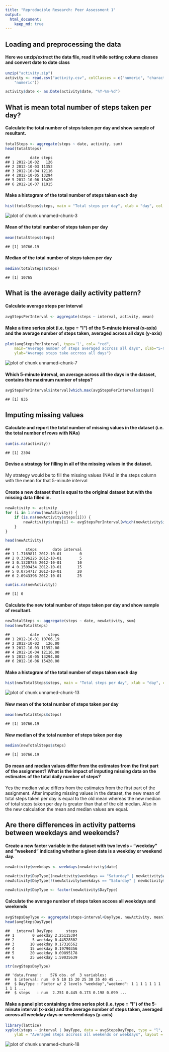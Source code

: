 ```yaml
---
title: "Reproducible Research: Peer Assessment 1"
output: 
  html_document:
    keep_md: true
---
```




## Loading and preprocessing the data

#### Here we unzip/extract the data file, read it while setting colums classes and convert date to date class

```r
unzip("activity.zip")
activity <- read.csv("activity.csv", colClasses = c("numeric", "character", 
    "numeric"))

activity$date <- as.Date(activity$date, "%Y-%m-%d")
```

## What is mean total number of steps taken per day?

#### Calculate the total number of steps taken per day and show sample of resultant.

```r
totalSteps <- aggregate(steps ~ date, activity, sum)
head(totalSteps)
```

```
##         date steps
## 1 2012-10-02   126
## 2 2012-10-03 11352
## 3 2012-10-04 12116
## 4 2012-10-05 13294
## 5 2012-10-06 15420
## 6 2012-10-07 11015
```
#### Make a histogram of the total number of steps taken each day

```r
hist(totalSteps$steps, main = "Total steps per day", xlab = "day", col = "blue")
```

![plot of chunk unnamed-chunk-3](figure/unnamed-chunk-3-1.png) 

#### Mean of the total number of steps taken per day

```r
mean(totalSteps$steps)
```

```
## [1] 10766.19
```

#### Median of the total number of steps taken per day

```r
median(totalSteps$steps)
```

```
## [1] 10765
```


## What is the average daily activity pattern?

#### Calculate average steps per interval

```r
avgStepsPerInterval <- aggregate(steps ~ interval, activity, mean)
```

#### Make a time series plot (i.e. type = "l") of the 5-minute interval (x-axis) and the average number of steps taken, averaged across all days (y-axis)

```r
plot(avgStepsPerInterval, type='l', col= "red", 
  	main="Average number of steps averaged accross all days", xlab="5-minute interval", 
    ylab="Average steps take accross all days")
```

![plot of chunk unnamed-chunk-7](figure/unnamed-chunk-7-1.png) 

#### Which 5-minute interval, on average across all the days in the dataset, contains the maximum number of steps?

```r
avgStepsPerInterval$interval[which.max(avgStepsPerInterval$steps)]
```

```
## [1] 835
```


## Imputing missing values

#### Calculate and report the total number of missing values in the dataset (i.e. the total number of rows with NAs)

```r
sum(is.na(activity))
```

```
## [1] 2304
```

#### Devise a strategy for filling in all of the missing values in the dataset.

My strategy would be to fill the missing values (NAs) in the steps column with the mean for that 5-minute interval

#### Create a new dataset that is equal to the original dataset but with the missing data filled in.

```r
newActivity <- activity 
for (i in 1:nrow(newActivity)) {
    if (is.na(newActivity$steps[i])) {
        newActivity$steps[i] <- avgStepsPerInterval[which(newActivity$interval[i] == avgStepsPerInterval$interval), ]$steps
    }
}

head(newActivity)
```

```
##       steps       date interval
## 1 1.7169811 2012-10-01        0
## 2 0.3396226 2012-10-01        5
## 3 0.1320755 2012-10-01       10
## 4 0.1509434 2012-10-01       15
## 5 0.0754717 2012-10-01       20
## 6 2.0943396 2012-10-01       25
```



```r
sum(is.na(newActivity))
```

```
## [1] 0
```


#### Calculate the new total number of steps taken per day and show sample of resultant.

```r
newTotalSteps <- aggregate(steps ~ date, newActivity, sum)
head(newTotalSteps)
```

```
##         date    steps
## 1 2012-10-01 10766.19
## 2 2012-10-02   126.00
## 3 2012-10-03 11352.00
## 4 2012-10-04 12116.00
## 5 2012-10-05 13294.00
## 6 2012-10-06 15420.00
```
#### Make a histogram of the total number of steps taken each day

```r
hist(newTotalSteps$steps, main = "Total steps per day", xlab = "day", col = "green")
```

![plot of chunk unnamed-chunk-13](figure/unnamed-chunk-13-1.png) 

#### New mean of the total number of steps taken per day

```r
mean(newTotalSteps$steps)
```

```
## [1] 10766.19
```

#### New median of the total number of steps taken per day

```r
median(newTotalSteps$steps)
```

```
## [1] 10766.19
```

#### Do mean and median values differ from the estimates from the first part of the assignment? What is the impact of imputing missing data on the estimates of the total daily number of steps?
Yes the median value differs from the estimates from the first part of the assignment. After imputing missing values in the dataset, the new mean of total steps taken per day is equal to the old mean whereas the new median of total steps taken per day is greater than that of the old median. Also in the new calculation the mean and median values are equal.

## Are there differences in activity patterns between weekdays and weekends?

#### Create a new factor variable in the dataset with two levels – “weekday” and “weekend” indicating whether a given date is a weekday or weekend day.


```r
newActivity$weekdays <- weekdays(newActivity$date)

newActivity$DayType[(newActivity$weekdays == "Saturday" | newActivity$weekdays == "Sunday")] <- "weekend"
newActivity$DayType[!(newActivity$weekdays == "Saturday" | newActivity$weekdays == "Sunday")] <- "weekday"

newActivity$DayType <- factor(newActivity$DayType)
```
#### Calculate the average number of steps taken accoss all weekdays and weekends


```r
avgStepsDayType <- aggregate(steps~interval+DayType, newActivity, mean)
head(avgStepsDayType)
```

```
##   interval DayType      steps
## 1        0 weekday 2.25115304
## 2        5 weekday 0.44528302
## 3       10 weekday 0.17316562
## 4       15 weekday 0.19790356
## 5       20 weekday 0.09895178
## 6       25 weekday 1.59035639
```

```r
str(avgStepsDayType)
```

```
## 'data.frame':	576 obs. of  3 variables:
##  $ interval: num  0 5 10 15 20 25 30 35 40 45 ...
##  $ DayType : Factor w/ 2 levels "weekday","weekend": 1 1 1 1 1 1 1 1 1 1 ...
##  $ steps   : num  2.251 0.445 0.173 0.198 0.099 ...
```
#### Make a panel plot containing a time series plot (i.e. type = "l") of the 5-minute interval (x-axis) and the average number of steps taken, averaged across all weekday days or weekend days (y-axis)


```r
library(lattice)
xyplot(steps ~ interval | DayType, data = avgStepsDayType, type = "l", xlab = "5-minute interval", 
  	ylab = "Averaged steps accross all weekends or weekdays", layout = c(1, 2))
```

![plot of chunk unnamed-chunk-18](figure/unnamed-chunk-18-1.png) 


